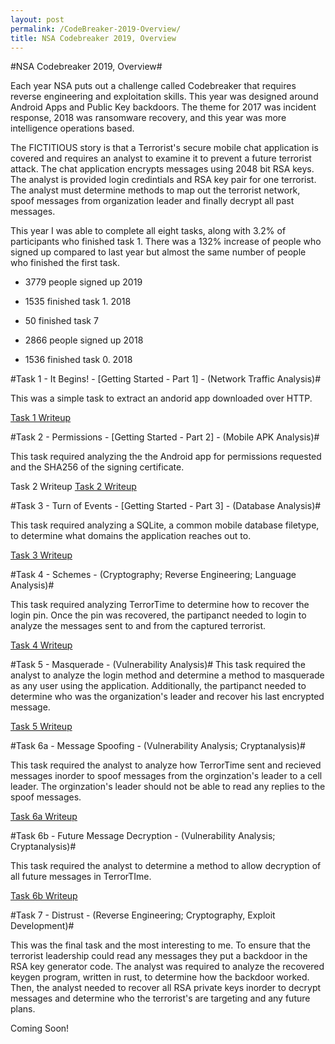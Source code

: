 ```yaml
---
layout: post
permalink: /CodeBreaker-2019-Overview/
title: NSA Codebreaker 2019, Overview
---
```


#NSA Codebreaker 2019, Overview#

Each year NSA puts out a challenge called Codebreaker that requires reverse engineering and exploitation skills. This year was designed around Android Apps and Public Key backdoors. The theme for 2017 was incident response, 2018 was ransomware recovery, and this year was more intelligence operations based. 

The FICTITIOUS story is that a Terrorist's secure mobile chat application is covered and requires an analyst to examine it to prevent a future terrorist attack. The chat application encrypts messages using 2048 bit RSA keys. The analyst is provided login credintials and RSA key pair for one terrorist. The analyst must determine methods to map out the terrorist network, spoof messages from organization leader and finally decrypt all past messages. 

This year I was able to complete all eight tasks, along with 3.2% of participants who finished task 1. There was a 132% increase of people who signed up compared to last year but almost the same number of people who finished the first task. 

- 3779 people signed up 2019
- 1535 finished task 1. 2018 
- 50 finished task 7

- 2866 people signed up 2018
- 1536 finished task 0. 2018 


#Task 1 - It Begins! - [Getting Started - Part 1] - (Network Traffic Analysis)#

This was a simple task to extract an andorid app downloaded over HTTP. 

[Task 1 Writeup](https://armerj.github.io/CodeBreaker-2019-Task-1/)

#Task 2 - Permissions - [Getting Started - Part 2] - (Mobile APK Analysis)#

This task required analyzing the the Android app for permissions requested and the SHA256 of the signing certificate. 

Task 2 Writeup
[Task 2 Writeup](https://armerj.github.io/CodeBreaker-2019-Task-2/)

#Task 3 - Turn of Events - [Getting Started - Part 3] - (Database Analysis)#

This task required analyzing a SQLite, a common mobile database filetype, to determine what domains the application reaches out to. 

[Task 3 Writeup](https://armerj.github.io/CodeBreaker-2019-Task-3/)

#Task 4 - Schemes - (Cryptography; Reverse Engineering; Language Analysis)#

This task required analyzing TerrorTime to determine how to recover the login pin. Once the pin was recovered, the partipanct needed to login to analyze the messages sent to and from the captured terrorist. 

[Task 4 Writeup](https://armerj.github.io/CodeBreaker-2019-Task-4/)

#Task 5 - Masquerade - (Vulnerability Analysis)#
This task required the analyst to analyze the login method and determine a method to masquerade as any user using the application. Additionally, the partipanct needed to determine who was the organization's leader and recover his last encrypted message. 

[Task 5 Writeup](https://armerj.github.io/CodeBreaker-2019-Task-5/)

#Task 6a - Message Spoofing - (Vulnerability Analysis; Cryptanalysis)#

This task required the analyst to analyze how TerrorTime sent and recieved messages inorder to spoof messages from the orginzation's leader to a cell leader. The orginzation's leader should not be able to read any replies to the spoof messages. 

[Task 6a Writeup](https://armerj.github.io/CodeBreaker-2019-Task-6a/)

#Task 6b - Future Message Decryption - (Vulnerability Analysis; Cryptanalysis)#

This task required the analyst to determine a method to allow decryption of all future messages in TerrorTIme. 

[Task 6b Writeup](https://armerj.github.io/CodeBreaker-2019-Task-6b/)

#Task 7 - Distrust - (Reverse Engineering; Cryptography, Exploit Development)#

This was the final task and the most interesting to me. To ensure that the terrorist leadership could read any messages they put a backdoor in the RSA key generator code. The analyst was required to analyze the recovered keygen program, written in rust, to determine how the backdoor worked. Then, the analyst needed to recover all RSA private keys inorder to decrypt messages and determine who the terrorist's are targeting and any future plans. 

Coming Soon!
